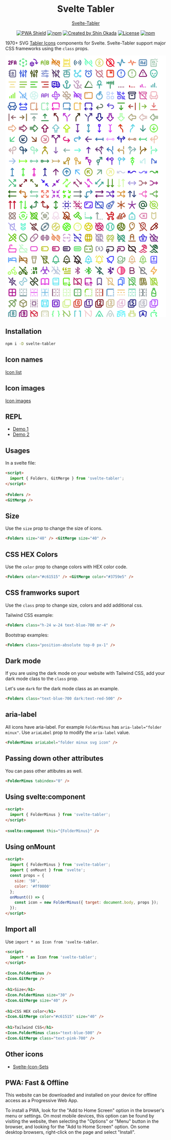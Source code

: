 <h1 align="center">Svelte Tabler</h1>

<p align="center">
<a href="https://svelte-tabler.codewithshin.com/">Svelte-Tabler</a>
</p>

<p align="center">
<a href="https://developer.mozilla.org/en-US/docs/Web/Progressive_web_apps"><img src="https://img.shields.io/badge/PWA-enabled-brightgreen" alt="PWA Shield"></a>
<a href="https://www.npmjs.com/package/svelte-tabler" rel="nofollow"><img src="https://img.shields.io/npm/v/svelte-tabler" alt="npm"></a>
<a href="https://twitter.com/shinokada" rel="nofollow"><img src="https://img.shields.io/badge/created%20by-@shinokada-4BBAAB.svg" alt="Created by Shin Okada"></a>
<a href="https://opensource.org/licenses/MIT" rel="nofollow"><img src="https://img.shields.io/github/license/shinokada/svelte-tabler" alt="License"></a>
<a href="https://www.npmjs.com/package/svelte-tabler" rel="nofollow"><img src="https://img.shields.io/npm/dw/svelte-tabler.svg" alt="npm"></a>
</p>

1970+ SVG [Tabler Icons](https://github.com/tabler/tabler-icons) components for Svelte. Svelte-Tabler support major CSS frameworks using the `class` props.

<p align="center">
<img width="650" src="/static/images/tabler-optimized-650-1050.png" />
</p>

## Installation

```sh
npm i -D svelte-tabler
```

## Icon names

[Icon list](/icon-list.md)

## Icon images

[Icon images](/icon-images.md)

## REPL

- [Demo 1](https://svelte.dev/repl/55ccaffe3d414235a6bb554ffd98f4bc)
- [Demo 2](https://svelte.dev/repl/b63ed92a79a047bdb2017fac63624130)

## Usages

In a svelte file:

```html
<script>
  import { Folders, GitMerge } from 'svelte-tabler';
</script>

<Folders />
<GitMerge />
```

## Size

Use the `size` prop to change the size of icons.

```html
<Folders size="40" /> <GitMerge size="40" />
```

## CSS HEX Colors

Use the `color` prop to change colors with HEX color code.

```html
<Folders color="#c61515" /> <GitMerge color="#3759e5" />
```

## CSS framworks suport

Use the `class` prop to change size, colors and add additional css.

Tailwind CSS example:

```html
<Folders class="h-24 w-24 text-blue-700 mr-4" />
```

Bootstrap examples:

```html
<Folders class="position-absolute top-0 px-1" />
```

## Dark mode

If you are using the dark mode on your website with Tailwind CSS, add your dark mode class to the `class` prop.

Let's use `dark` for the dark mode class as an example.

```html
<Folders class="text-blue-700 dark:text-red-500" />
```

## aria-label

All icons have aria-label. For example `FolderMinus` has `aria-label="folder minux"`.
Use `ariaLabel` prop to modify the `aria-label` value.

```html
<FolderMinus ariaLabel="folder minux svg icon" />
```

## Passing down other attributes

You can pass other attibutes as well.

```html
<FolderMinus tabindex="0" />
```

## Using svelte:component

```html
<script>
  import { FolderMinus } from 'svelte-tabler';
</script>

<svelte:component this="{FolderMinus}" />
```

## Using onMount

```html
<script>
  import { FolderMinus } from 'svelte-tabler';
  import { onMount } from 'svelte';
  const props = {
    size: '50',
    color: '#ff0000'
  };
  onMount(() => {
    const icon = new FolderMinus({ target: document.body, props });
  });
</script>
```

## Import all

Use `import * as Icon from 'svelte-tabler`.

```html
<script>
  import * as Icon from 'svelte-tabler';
</script>

<Icon.FolderMinus />
<Icon.GitMerge />

<h1>Size</h1>
<Icon.FolderMinus size="30" />
<Icon.GitMerge size="40" />

<h1>CSS HEX color</h1>
<Icon.GitMerge color="#c61515" size="40" />

<h1>Tailwind CSS</h1>
<Icon.FolderMinus class="text-blue-500" />
<Icon.GitMerge class="text-pink-700" />
```

## Other icons

- [Svelte-Icon-Sets](https://svelte-svg-icons.vercel.app/)

## PWA: Fast & Offline

This website can be downloaded and installed on your device for offline access as a Progressive Web App.

To install a PWA, look for the "Add to Home Screen" option in the browser's menu or settings. On most mobile devices, this option can be found by visiting the website, then selecting the "Options" or "Menu" button in the browser, and looking for the "Add to Home Screen" option. On some desktop browsers, right-click on the page and select "Install".

